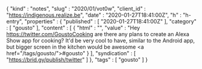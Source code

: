 {
  "kind" : "notes",
  "slug" : "2020/01/vot0w",
  "client_id" : "https://indigenous.realize.be",
  "date" : "2020-01-27T18:41:00Z",
  "h" : "h-entry",
  "properties" : {
    "published" : [ "2020-01-27T18:41:00Z" ],
    "category" : [ "gousto" ],
    "content" : [ {
      "html" : "",
      "value" : "Hey https://twitter.com/GoustoCooking are there any plans to create an Alexa Show app for cooking? It'd be very cool to have, similar to the Android app, but bigger screen in the kitchen would be awesome <a href=\"/tags/gousto/\">#gousto</a>"
    } ],
    "syndication" : [ "https://brid.gy/publish/twitter" ]
  },
  "tags" : [ "gousto" ]
}
